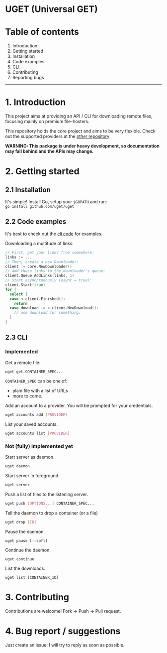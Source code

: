 UGET (Universal GET)
====================

# Table of contents

1. Introduction
2. Getting started
  1. Installation
  2. Code examples
  3. CLI
3. Contributing
4. Reporting bugs

-------------------

# 1. Introduction

This project aims at providing an API / CLI for downloading remote files,
focusing mainly on premium file-hosters.

This repository holds the core project and aims to be very flexible.
Check out the supported providers at the [other repository](https://github.com/uget/providers)
 
**WARNING: This package is under heavy development, so documentation may fall behind and the APIs may change.**

# 2. Getting started

## 2.1 Installation

It's simple! Install Go, setup your `$GOPATH` and run:  
`go install github.com/uget/uget`

## 2.2 Code examples

It's best to check out the [cli code](cli/cli.go) for examples.

Downloading a multitude of links:

```go
// First, get your links from somewhere:
links := ...
// Then, create a new Downloader:
client := core.NewDownloader()
// Add those links to the downloader's queue:
client.Queue.AddLinks(links, 1)
// Start asynchronously (async = true):
client.Start(true)
for {
  select {
  case <-client.Finished():
    return
  case download := <-client.NewDownload():
    // use download for something.
  }
}
```

## 2.3 CLI

### Implemented

Get a remote file:
```bash
uget get CONTAINER_SPEC...
```

`CONTAINER_SPEC` can be one of:  
- plain file with a list of URLs
- more to come.

Add an account to a provider. You will be prompted for your credentials.
```bash
uget accounts add [PROVIDER]
```

List your saved accounts.
```bash
uget accounts list [PROVIDER]
```

### Not (fully) implemented yet

Start server as daemon.
```bash
uget daemon
```

Start server in foreground.
```bash
uget server
```

Push a list of files to the listening server.
```bash
uget push [OPTIONS...] CONTAINER_SPEC...
```

Tell the daemon to drop a container (or a file)
```bash
uget drop [ID]
```

Pause the daemon.
```
uget pause [--soft]
```

Continue the daemon.
```
uget continue
```

List the downloads.
```
uget list [CONTAINER_ID]
```

# 3. Contributing

Contributions are welcome! Fork -> Push -> Pull request.

# 4. Bug report / suggestions

Just create an issue! I will try to reply as soon as possible.
